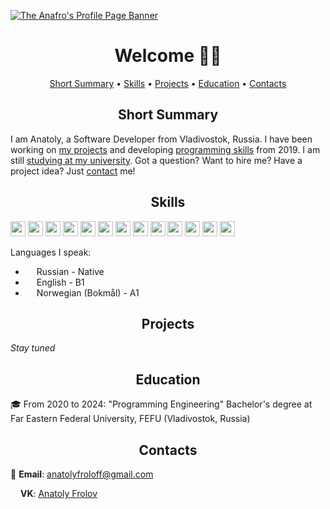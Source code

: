 [![The Anafro's Profile Page Banner](https://github.com/anafro/anafro/blob/main/Banners/Anafro-Readme-Banner.svg "Press the right mouse button and then press 'Copy the URL' to copy the URL to my GitHub page")](https://github.com/anafro)

<h1 align="center">Welcome 👋🏼</h1>

<p align="center">
    <a href="#short-summary">Short Summary</a> •
    <a href="#skills">Skills</a> •
    <a href="#projects">Projects</a> •
    <a href="#education">Education</a> •
    <a href="#contacts">Contacts</a>
</p>

<h2 align="center">Short Summary</h2>
I am Anatoly, a Software Developer from Vladivostok, Russia. I have been working on <a href="#projects">my projects</a> and developing <a href="#skills">programming skills</a> from 2019. I am still <a href="#education">studying at my university</a>. Got a question? Want to hire me? Have a project idea? Just <a href="#contacts">contact</a> me!

<h2 align="center">Skills</h2>
<p><img src="https://raw.githubusercontent.com/anafro/anafro/main/Badges/Java.svg" height="24"> <img src="https://raw.githubusercontent.com/anafro/anafro/main/Badges/Web.svg" height="24"> <img src="https://raw.githubusercontent.com/anafro/anafro/main/Badges/JavaScript.svg" height="24"> <img src="https://raw.githubusercontent.com/anafro/anafro/main/Badges/Sass.svg" height="24"> <img src="https://raw.githubusercontent.com/anafro/anafro/main/Badges/MySQL.svg" height="24"> <img src="https://raw.githubusercontent.com/anafro/anafro/main/Badges/Adobe-Illustrator.svg" height="24"> <img src="https://raw.githubusercontent.com/anafro/anafro/main/Badges/PHP.svg" height="24"> <img src="https://raw.githubusercontent.com/anafro/anafro/main/Badges/Python.svg" height="24"> <img src="https://raw.githubusercontent.com/anafro/anafro/main/Badges/Express.svg" height="24"> <img src="https://raw.githubusercontent.com/anafro/anafro/main/Badges/Prisma.svg" height="24"> <img src="https://raw.githubusercontent.com/anafro/anafro/main/Badges/React.svg" height="24"> <img src="https://raw.githubusercontent.com/anafro/anafro/main/Badges/Redux.svg" height="24"> <img src="https://raw.githubusercontent.com/anafro/anafro/main/Badges/Rxjs.svg" height="24"> </p>

Languages I speak:

* <img src="https://raw.githubusercontent.com/anafro/anafro/main/Icons/Language-Russian.svg" height="14"> Russian - Native
* <img src="https://raw.githubusercontent.com/anafro/anafro/main/Icons/Language-English.svg" height="14"> English - B1
* <img src="https://raw.githubusercontent.com/anafro/anafro/main/Icons/Language-Norwegian.svg" height="14"> Norwegian (Bokmål) - A1

<h2 align="center">Projects</h2>

*Stay tuned*


<h2 align="center">Education</h2>

🎓 From 2020 to 2024: "Programming Engineering" Bachelor's degree at Far Eastern Federal University, FEFU (Vladivostok, Russia)

<h2 align="center">Contacts</h2>

📧 **Email**: <a href="mailto:anatolyfroloff@gmail.com">anatolyfroloff@gmail.com</a><!-- and <a href="mailto:contact@anafro.ru">contact@anafro.ru</a>-->

<img src="https://upload.wikimedia.org/wikipedia/commons/thumb/2/21/VK.com-logo.svg/288px-VK.com-logo.svg.png" width="12" height="12"> **VK**: <a href="https://vk.com/anafro">Anatoly Frolov</a>
